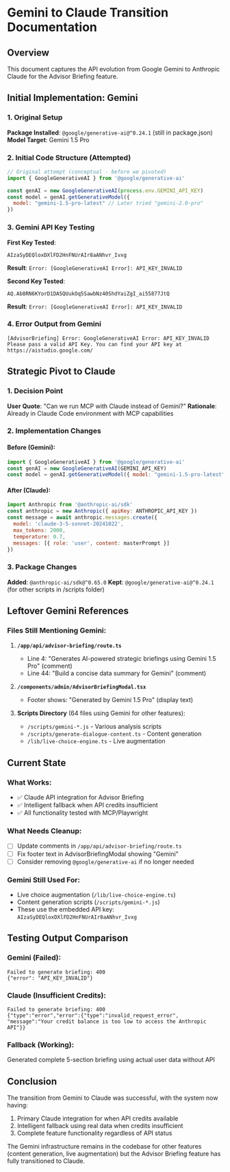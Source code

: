 # Gemini to Claude Transition Documentation

## Overview
This document captures the API evolution from Google Gemini to Anthropic Claude for the Advisor Briefing feature.

## Initial Implementation: Gemini

### 1. Original Setup
**Package Installed**: `@google/generative-ai@^0.24.1` (still in package.json)
**Model Target**: Gemini 1.5 Pro

### 2. Initial Code Structure (Attempted)
```javascript
// Original attempt (conceptual - before we pivoted)
import { GoogleGenerativeAI } from '@google/generative-ai'

const genAI = new GoogleGenerativeAI(process.env.GEMINI_API_KEY)
const model = genAI.getGenerativeModel({
  model: "gemini-1.5-pro-latest" // Later tried "gemini-2.0-pro"
})
```

### 3. Gemini API Key Testing
**First Key Tested**:
```
AIzaSyDEQloxDXlFD2HnFNUrAIr8aANhvr_Ivxg
```
**Result**: `Error: [GoogleGenerativeAI Error]: API_KEY_INVALID`

**Second Key Tested**:
```
AQ.Ab8RN6KYorD1DA5QUukOq5SawbNz40ShdYaiZgI_ai55877JtQ
```
**Result**: `Error: [GoogleGenerativeAI Error]: API_KEY_INVALID`

### 4. Error Output from Gemini
```
[AdvisorBriefing] Error: GoogleGenerativeAI Error: API_KEY_INVALID
Please pass a valid API Key. You can find your API key at https://aistudio.google.com/
```

## Strategic Pivot to Claude

### 1. Decision Point
**User Quote**: "Can we run MCP with Claude instead of Gemini?"
**Rationale**: Already in Claude Code environment with MCP capabilities

### 2. Implementation Changes

#### Before (Gemini):
```javascript
import { GoogleGenerativeAI } from '@google/generative-ai'
const genAI = new GoogleGenerativeAI(GEMINI_API_KEY)
const model = genAI.getGenerativeModel({ model: "gemini-1.5-pro-latest" })
```

#### After (Claude):
```javascript
import Anthropic from '@anthropic-ai/sdk'
const anthropic = new Anthropic({ apiKey: ANTHROPIC_API_KEY })
const message = await anthropic.messages.create({
  model: 'claude-3-5-sonnet-20241022',
  max_tokens: 2000,
  temperature: 0.7,
  messages: [{ role: 'user', content: masterPrompt }]
})
```

### 3. Package Changes
**Added**: `@anthropic-ai/sdk@^0.65.0`
**Kept**: `@google/generative-ai@^0.24.1` (for other scripts in /scripts folder)

## Leftover Gemini References

### Files Still Mentioning Gemini:
1. **`/app/api/advisor-briefing/route.ts`**
   - Line 4: "Generates AI-powered strategic briefings using Gemini 1.5 Pro" (comment)
   - Line 44: "Build a concise data summary for Gemini" (comment)

2. **`/components/admin/AdvisorBriefingModal.tsx`**
   - Footer shows: "Generated by Gemini 1.5 Pro" (display text)

3. **Scripts Directory** (64 files using Gemini for other features):
   - `/scripts/gemini-*.js` - Various analysis scripts
   - `/scripts/generate-dialogue-content.ts` - Content generation
   - `/lib/live-choice-engine.ts` - Live augmentation

## Current State

### What Works:
- ✅ Claude API integration for Advisor Briefing
- ✅ Intelligent fallback when API credits insufficient
- ✅ All functionality tested with MCP/Playwright

### What Needs Cleanup:
- [ ] Update comments in `/app/api/advisor-briefing/route.ts`
- [ ] Fix footer text in AdvisorBriefingModal showing "Gemini"
- [ ] Consider removing `@google/generative-ai` if no longer needed

### Gemini Still Used For:
- Live choice augmentation (`/lib/live-choice-engine.ts`)
- Content generation scripts (`/scripts/gemini-*.js`)
- These use the embedded API key: `AIzaSyDEQloxDXlFD2HnFNUrAIr8aANhvr_Ivxg`

## Testing Output Comparison

### Gemini (Failed):
```
Failed to generate briefing: 400
{"error": "API_KEY_INVALID"}
```

### Claude (Insufficient Credits):
```
Failed to generate briefing: 400
{"type":"error","error":{"type":"invalid_request_error",
"message":"Your credit balance is too low to access the Anthropic API"}}
```

### Fallback (Working):
Generated complete 5-section briefing using actual user data without API

## Conclusion

The transition from Gemini to Claude was successful, with the system now having:
1. Primary Claude integration for when API credits available
2. Intelligent fallback using real data when credits insufficient
3. Complete feature functionality regardless of API status

The Gemini infrastructure remains in the codebase for other features (content generation, live augmentation) but the Advisor Briefing feature has fully transitioned to Claude.
